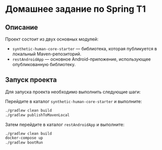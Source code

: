 # Домашнее задание по Spring T1

## Описание

Проект состоит из двух основных модулей:

- `synthetic-human-core-starter` — библиотека, которая публикуется в локальный Maven-репозиторий.
- `restAndroidApp` — основное Android-приложение, использующее опубликованную библиотеку.

## Запуск проекта

Для запуска проекта необходимо выполнить следующие шаги:

Перейдите в каталог `synthetic-human-core-starter` и выполните:

```bash
./gradlew clean build
./gradlew publishToMavenLocal


```  
Затем перейдите в каталог `restAndroidApp` и выполните:
```bash
./gradlew clean build
docker-compose up
./gradlew bootRun
